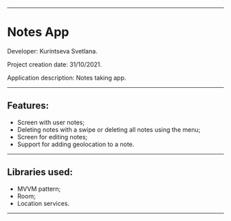 ____

# Notes App

Developer: Kurintseva Svetlana.

Project creation date: 31/10/2021.

Application description: Notes taking app.

____

## Features:

- Screen with user notes;
- Deleting notes with a swipe or deleting all notes using the menu;
- Screen for editing notes;
- Support for adding geolocation to a note.

____

## Libraries used:

- MVVM pattern;
- Room;
- Location services.

____
